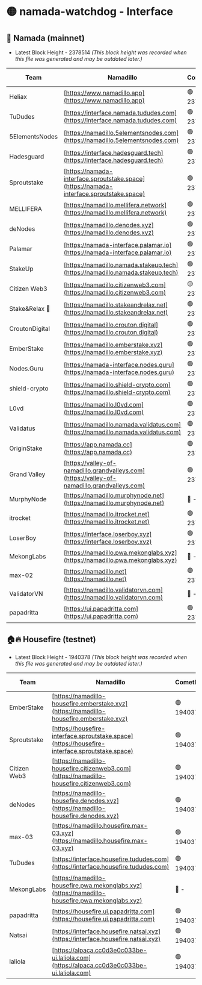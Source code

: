 # 🟡 namada-watchdog - Interface

## 🚀 Namada (mainnet)
- Latest Block Height - 2378514 *(This block height was recorded when this file was generated and may be outdated later.)*

| Team | Namadillo | CometBFT | Indexer | MASP Indexer |
|-|-|-|-|-|
| Heliax | [https://www.namadillo.app](https://www.namadillo.app) | 🟢 2378498 | 🟢 2378498 | 🟢 2378497 |
| TuDudes | [https://interface.namada.tududes.com](https://interface.namada.tududes.com) | 🟢 2378498 | 🟢 2378498 | 🟢 2378498 |
| 5ElementsNodes | [https://namadillo.5elementsnodes.com](https://namadillo.5elementsnodes.com) | 🟢 2378498 | 🟢 2378498 | 🟢 2378498 |
| Hadesguard | [https://interface.hadesguard.tech](https://interface.hadesguard.tech) | 🟢 2378499 | 🟢 2378498 | 🟢 2378498 |
| Sproutstake | [https://namada-interface.sproutstake.space](https://namada-interface.sproutstake.space) | 🟢 2378499 | 🟢 2378499 | 🟢 2378498 |
| MELLIFERA | [https://namadillo.mellifera.network](https://namadillo.mellifera.network) | 🟢 2378500 | 🟢 2378500 | 🟢 2378500 |
| deNodes | [https://namadillo.denodes.xyz](https://namadillo.denodes.xyz) | 🟢 2378500 | 🟢 2378500 | 🟢 2378500 |
| Palamar | [https://namada-interface.palamar.io](https://namada-interface.palamar.io) | 🟢 2378501 | 🟢 2378501 | 🟢 2378501 |
| StakeUp | [https://namadillo.namada.stakeup.tech](https://namadillo.namada.stakeup.tech) | 🟢 2378502 | 🟢 2378501 | 🟢 2378501 |
| Citizen Web3 | [https://namadillo.citizenweb3.com](https://namadillo.citizenweb3.com) | 🟡 2378365 | 🟡 2378229 | 🔴 - |
| Stake&Relax 🦥 | [https://namadillo.stakeandrelax.net](https://namadillo.stakeandrelax.net) | 🟢 2378505 | 🟢 2378504 | 🟢 2378505 |
| CroutonDigital | [https://namadillo.crouton.digital](https://namadillo.crouton.digital) | 🟢 2378505 | 🟢 2378505 | 🟢 2378505 |
| EmberStake | [https://namadillo.emberstake.xyz](https://namadillo.emberstake.xyz) | 🟢 2378506 | 🟢 2378506 | 🟢 2378506 |
| Nodes.Guru | [https://namada-interface.nodes.guru](https://namada-interface.nodes.guru) | 🟢 2378506 | 🟢 2378506 | 🟢 2378506 |
| shield-crypto | [https://namadillo.shield-crypto.com](https://namadillo.shield-crypto.com) | 🟢 2378506 | 🟢 2378506 | 🟢 2378506 |
| L0vd | [https://namadillo.l0vd.com](https://namadillo.l0vd.com) | 🟢 2378507 | 🔴 2378171 | 🟢 2378507 |
| Validatus | [https://namadillo.namada.validatus.com](https://namadillo.namada.validatus.com) | 🟢 2378507 | 🟢 2378507 | 🟢 2378507 |
| OriginStake | [https://app.namada.cc](https://app.namada.cc) | 🟢 2378508 | 🟢 2378508 | 🟢 2378508 |
| Grand Valley | [https://valley-of-namadillo.grandvalleys.com](https://valley-of-namadillo.grandvalleys.com) | 🟢 2378508 | 🟢 2378508 | 🟢 2378508 |
| MurphyNode | [https://namadillo.murphynode.net](https://namadillo.murphynode.net) | 🔴 - | 🔴 - | 🔴 - |
| itrocket | [https://namadillo.itrocket.net](https://namadillo.itrocket.net) | 🟢 2378511 | 🟢 2378510 | 🟢 2378510 |
| LoserBoy | [https://interface.loserboy.xyz](https://interface.loserboy.xyz) | 🟢 2378511 | 🟢 2378511 | 🟢 2378511 |
| MekongLabs | [https://namadillo.pwa.mekonglabs.xyz](https://namadillo.pwa.mekonglabs.xyz) | 🔴 - | 🔴 - | 🔴 - |
| max-02 | [https://namadillo.net](https://namadillo.net) | 🟢 2378512 | 🟢 2378512 | 🟢 2378512 |
| ValidatorVN | [https://namadillo.validatorvn.com](https://namadillo.validatorvn.com) | 🔴 - | 🔴 - | 🔴 - |
| papadritta | [https://ui.papadritta.com](https://ui.papadritta.com) | 🟢 2378514 | 🟢 2378514 | 🟢 2378514 |

## 🏠🔥 Housefire (testnet)
- Latest Block Height - 1940378 *(This block height was recorded when this file was generated and may be outdated later.)*

| Team | Namadillo | CometBFT | Indexer | MASP Indexer |
|-|-|-|-|-|
| EmberStake | [https://namadillo-housefire.emberstake.xyz](https://namadillo-housefire.emberstake.xyz) | 🟢 1940375 | 🟢 1940375 | 🟢 1940375 |
| Sproutstake | [https://housefire-interface.sproutstake.space](https://housefire-interface.sproutstake.space) | 🟢 1940375 | 🟢 1940375 | 🟢 1940375 |
| Citizen Web3 | [https://namadillo-housefire.citizenweb3.com](https://namadillo-housefire.citizenweb3.com) | 🟢 1940376 | 🔴 1887621 | 🟢 1940376 |
| deNodes | [https://namadillo-housefire.denodes.xyz](https://namadillo-housefire.denodes.xyz) | 🟢 1940376 | 🔴 1890250 | 🟢 1940376 |
| max-03 | [https://namadillo.housefire.max-03.xyz](https://namadillo.housefire.max-03.xyz) | 🟢 1940376 | 🟢 1940376 | 🟢 1940376 |
| TuDudes | [https://interface.housefire.tududes.com](https://interface.housefire.tududes.com) | 🟢 1940377 | 🔴 1896505 | 🟢 1940377 |
| MekongLabs | [https://namadillo-housefire.pwa.mekonglabs.xyz](https://namadillo-housefire.pwa.mekonglabs.xyz) | 🔴 - | 🔴 - | 🔴 - |
| papadritta | [https://housefire.ui.papadritta.com](https://housefire.ui.papadritta.com) | 🟢 1940377 | 🟢 1940377 | 🟢 1940377 |
| Natsai | [https://interface.housefire.natsai.xyz](https://interface.housefire.natsai.xyz) | 🟢 1940378 | 🟢 1940378 | 🟢 1940378 |
| laliola | [https://alpaca.cc0d3e0c033be-ui.laliola.com](https://alpaca.cc0d3e0c033be-ui.laliola.com) | 🟢 1940378 | 🟢 1940378 | 🟢 1940378 |

